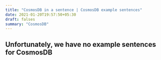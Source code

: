 ```yaml
---
title: "CosmosDB in a sentence | CosmosDB example sentences"
date: 2021-01-20T19:57:50+05:30
draft: falses
summary: "CosmosDB"
---
```

## Unfortunately, we have no example sentences for CosmosDB                 
